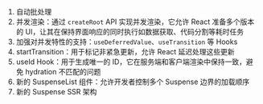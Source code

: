 1. 自动批处理
2. 并发渲染：通过 `createRoot` API 实现并发渲染，它允许 React 准备多个版本的 UI，让其在保持界面响应的同时执行如数据获取、代码分割等耗时任务
3. 加强对并发特性的支持：`useDeferredValue`、`useTransition` 等 Hooks
4. startTransition：用于标记非紧急更新，允许 React 延迟处理这些更新
5. useId Hook：用于生成唯一的 ID，它在服务端和客户端渲染中保持一致，避免 hydration 不匹配的问题
6. 新的 SuspenseList 组件：允许开发者控制多个 Suspense 边界的加载顺序
7. 新的 Suspense SSR 架构
